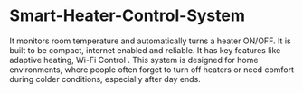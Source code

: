 # Smart-Heater-Control-System
It monitors room temperature and automatically turns a heater ON/OFF. It is built to be compact, internet enabled and reliable. It has key features like adaptive heating, Wi-Fi Control .   This system is designed for home environments, where people often forget to turn off heaters or need comfort during colder conditions, especially after day ends.
